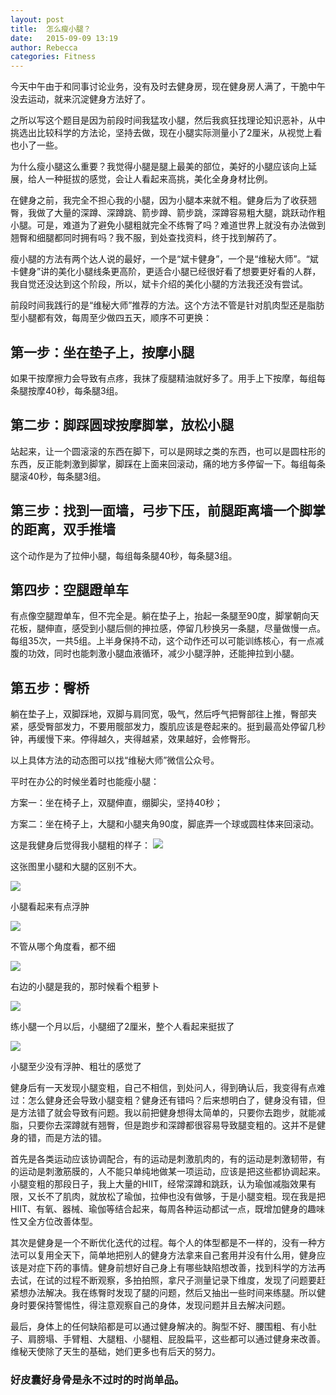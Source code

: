 ```yaml
---
layout: post
title:  怎么瘦小腿？
date:   2015-09-09 13:19
author: Rebecca
categories: Fitness
---
```


今天中午由于和同事讨论业务，没有及时去健身房，现在健身房人满了，干脆中午没去运动，就来沉淀健身方法好了。

<!-- more -->

之所以写这个题目是因为前段时间我猛攻小腿，然后我疯狂找理论知识恶补，从中挑选出比较科学的方法论，坚持去做，现在小腿实际测量小了2厘米，从视觉上看也小了一些。

为什么瘦小腿这么重要？我觉得小腿是腿上最美的部位，美好的小腿应该向上延展，给人一种挺拔的感觉，会让人看起来高挑，美化全身身材比例。

在健身之前，我完全不担心我的小腿，因为小腿本来就不粗。健身后为了收获翘臀，我做了大量的深蹲、深蹲跳、箭步蹲、箭步跳，深蹲容易粗大腿，跳跃动作粗小腿。可是，难道为了避免小腿粗就完全不练臀了吗？难道世界上就没有办法做到翘臀和细腿都同时拥有吗？我不服，到处查找资料，终于找到解药了。

瘦小腿的方法有两个达人说的最好，一个是“斌卡健身”，一个是“维秘大师”。“斌卡健身”讲的美化小腿线条更高阶，更适合小腿已经很好看了想要更好看的人群，我自觉还没达到这个阶段，所以，斌卡介绍的美化小腿的方法我还没有尝试。

前段时间我践行的是“维秘大师”推荐的方法。这个方法不管是针对肌肉型还是脂肪型小腿都有效，每周至少做四五天，顺序不可更换：

## 第一步：坐在垫子上，按摩小腿

如果干按摩擦力会导致有点疼，我抹了瘦腿精油就好多了。用手上下按摩，每组每条腿按摩40秒，每条腿3组。

## 第二步：脚踩圆球按摩脚掌，放松小腿

站起来，让一个圆滚滚的东西在脚下，可以是网球之类的东西，也可以是圆柱形的东西，反正能刺激到脚掌，脚踩在上面来回滚动，痛的地方多停留一下。每组每条腿滚40秒，每条腿3组。

## 第三步：找到一面墙，弓步下压，前腿距离墙一个脚掌的距离，双手推墙

这个动作是为了拉伸小腿，每组每条腿40秒，每条腿3组。

## 第四步：空腿蹬单车

有点像空腿蹬单车，但不完全是。躺在垫子上，抬起一条腿至90度，脚掌朝向天花板，腿伸直，感受到小腿后侧的抻拉感，停留几秒换另一条腿，尽量做慢一点。每组35次，一共5组。上半身保持不动，这个动作还可以可能训练核心，有一点减腹的功效，同时也能刺激小腿血液循环，减少小腿浮肿，还能抻拉到小腿。

## 第五步：臀桥

躺在垫子上，双脚踩地，双脚与肩同宽，吸气，然后呼气把臀部往上推，臀部夹紧，感受臀部发力，不要用髋部发力，腹肌应该是卷起来的。挺到最高处停留几秒钟，再缓慢下来。停得越久，夹得越紧，效果越好，会修臀形。

以上具体方法的动态图可以找“维秘大师”微信公众号。

平时在办公的时候坐着时也能瘦小腿：

方案一：坐在椅子上，双腿伸直，绷脚尖，坚持40秒；

方案二：坐在椅子上，大腿和小腿夹角90度，脚底弄一个球或圆柱体来回滚动。

这是我健身后觉得我小腿粗的样子：
![](http://7xlj9s.com1.z0.glb.clouddn.com/%E6%80%8E%E4%B9%88%E7%98%A6%E5%B0%8F%E8%85%BF-1.jpg)

这张图里小腿和大腿的区别不大。

![](http://7xlj9s.com1.z0.glb.clouddn.com/%E6%80%8E%E4%B9%88%E7%98%A6%E5%B0%8F%E8%85%BF-2.jpg)

小腿看起来有点浮肿

![](http://7xlj9s.com1.z0.glb.clouddn.com/%E6%80%8E%E4%B9%88%E7%98%A6%E5%B0%8F%E8%85%BF-3.jpg)

不管从哪个角度看，都不细

![](http://7xlj9s.com1.z0.glb.clouddn.com/%E6%80%8E%E4%B9%88%E7%98%A6%E5%B0%8F%E8%85%BF-4.jpg)

右边的小腿是我的，那时候看个粗萝卜

![](http://7xlj9s.com1.z0.glb.clouddn.com/%E6%80%8E%E4%B9%88%E7%98%A6%E5%B0%8F%E8%85%BF-5.jpg)

练小腿一个月以后，小腿细了2厘米，整个人看起来挺拔了

![](http://7xlj9s.com1.z0.glb.clouddn.com/%E6%80%8E%E4%B9%88%E7%98%A6%E5%B0%8F%E8%85%BF-6.jpg)

小腿至少没有浮肿、粗壮的感觉了

健身后有一天发现小腿变粗，自己不相信，到处问人，得到确认后，我变得有点难过：怎么健身还会导致小腿变粗？健身还有错吗？后来想明白了，健身没有错，但是方法错了就会导致有问题。我以前把健身想得太简单的，只要你去跑步，就能减脂，只要你去深蹲就有翘臀，但是跑步和深蹲都很容易导致腿变粗的。这并不是健身的错，而是方法的错。

首先是各类运动应该协调配合，有的运动是刺激肌肉的，有的运动是刺激韧带，有的运动是刺激筋膜的，人不能只单纯地做某一项运动，应该是把这些都协调起来。小腿变粗的那段日子，我上大量的HIIT，经常深蹲和跳跃，认为瑜伽减脂效果有限，又长不了肌肉，就放松了瑜伽，拉伸也没有做够，于是小腿变粗。现在我是把HIIT、有氧、器械、瑜伽等结合起来，每周各种运动都试一点，既增加健身的趣味性又全方位改善体型。

其次是健身是一个不断优化迭代的过程。每个人的体型都是不一样的，没有一种方法可以复用全天下，简单地把别人的健身方法拿来自己套用并没有什么用，健身应该是对症下药的事情。健身前想好自己身上有哪些缺陷想改善，找到科学的方法再去试，在试的过程不断观察，多拍拍照，拿尺子测量记录下维度，发现了问题要赶紧想办法解决。我在练臀时发现了腿的问题，然后又抽出一些时间来练腿。所以健身时要保持警惕性，得注意观察自己的身体，发现问题并且去解决问题。

最后，身体上的任何缺陷都是可以通过健身解决的。胸型不好、腰围粗、有小肚子、肩膀塌、手臂粗、大腿粗、小腿粗、屁股扁平，这些都可以通过健身来改善。维秘天使除了天生的基础，她们更多也有后天的努力。

### 好皮囊好身骨是永不过时的时尚单品。